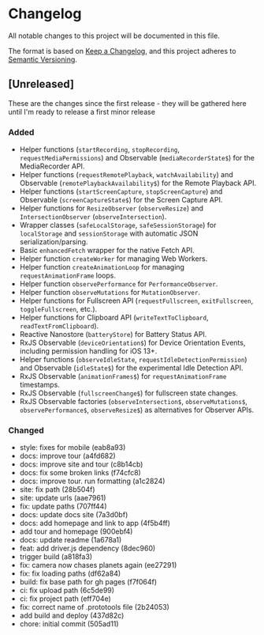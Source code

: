 # Changelog

All notable changes to this project will be documented in this file.

The format is based on [Keep a Changelog](https://keepachangelog.com/en/1.0.0/),
and this project adheres to [Semantic Versioning](https://semver.org/spec/v2.0.0.html).

## [Unreleased]

These are the changes since the first release - they will be gathered here until I'm ready to release a first minor release

### Added

- Helper functions (`startRecording`, `stopRecording`, `requestMediaPermissions`) and Observable (`mediaRecorderState$`) for the MediaRecorder API.
- Helper functions (`requestRemotePlayback`, `watchAvailability`) and Observable (`remotePlaybackAvailability$`) for the Remote Playback API.
- Helper functions (`startScreenCapture`, `stopScreenCapture`) and Observable (`screenCaptureState$`) for the Screen Capture API.
- Helper functions for `ResizeObserver` (`observeResize`) and `IntersectionObserver` (`observeIntersection`).
- Wrapper classes (`safeLocalStorage`, `safeSessionStorage`) for `localStorage` and `sessionStorage` with automatic JSON serialization/parsing.
- Basic `enhancedFetch` wrapper for the native Fetch API.
- Helper function `createWorker` for managing Web Workers.
- Helper function `createAnimationLoop` for managing `requestAnimationFrame` loops.
- Helper function `observePerformance` for `PerformanceObserver`.
- Helper function `observeMutations` for `MutationObserver`.
- Helper functions for Fullscreen API (`requestFullscreen`, `exitFullscreen`, `toggleFullscreen`, etc.).
- Helper functions for Clipboard API (`writeTextToClipboard`, `readTextFromClipboard`).
- Reactive Nanostore (`batteryStore`) for Battery Status API.
- RxJS Observable (`deviceOrientation$`) for Device Orientation Events, including permission handling for iOS 13+.
- Helper functions (`observeIdleState`, `requestIdleDetectionPermission`) and Observable (`idleState$`) for the experimental Idle Detection API.
- RxJS Observable (`animationFrames$`) for `requestAnimationFrame` timestamps.
- RxJS Observable (`fullscreenChange$`) for fullscreen state changes.
- RxJS Observable factories (`observeIntersection$`, `observeMutations$`, `observePerformance$`, `observeResize$`) as alternatives for Observer APIs.

### Changed

- style: fixes for mobile (eab8a93)
- docs: improve tour (a4fd682)
- docs: improve site and tour (c8b14cb)
- docs: fix some broken links (f74cfc8)
- docs: improve tour. run formatting (a1c2824)
- site: fix path (28b504f)
- site: update urls (aae7961)
- fix: update paths (707ff44)
- docs: update docs site (7a3d0bf)
- docs: add homepage and link to app (4f5b4ff)
- add tour and homepage (900ebf4)
- docs: update readme (1a678a1)
- feat: add driver.js dependency (8dec960)
- trigger build (a818fa3)
- fix: camera now chases planets again (ee27291)
- fix: fix loading paths (df62a84)
- build: fix base path for gh pages (f7f064f)
- ci: fix upload path (6c5de99)
- ci: fix project path (eff704e)
- fix: correct name of .prototools file (2b24053)
- add build and deploy (437d82c)
- chore: initial commit (505ad11)
